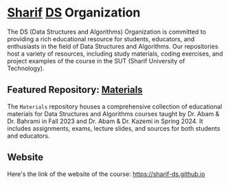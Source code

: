 # [Sharif](https://en.sharif.edu) [DS](https://docs.ce.sharif.edu/course/40254) Organization

The DS (Data Structures and Algorithms) Organization is committed to providing a rich educational resource for students, educators, and enthusiasts in the field of Data Structures and Algorithms. Our repositories host a variety of resources, including study materials, coding exercises, and project examples of the course in the SUT (Sharif University of Technology).

## Featured Repository: [Materials](https://github.com/sharif-ds/Materials)

The `Materials` repository houses a comprehensive collection of educational materials for Data Structures and Algorithms courses taught by Dr. Abam & Dr. Bahrami in Fall 2023 and Dr. Abam & Dr. Kazemi in Spring 2024. It includes assignments, exams, lecture slides, and sources for both students and educators.

## Website

Here's the link of the website of the course: https://sharif-ds.github.io
